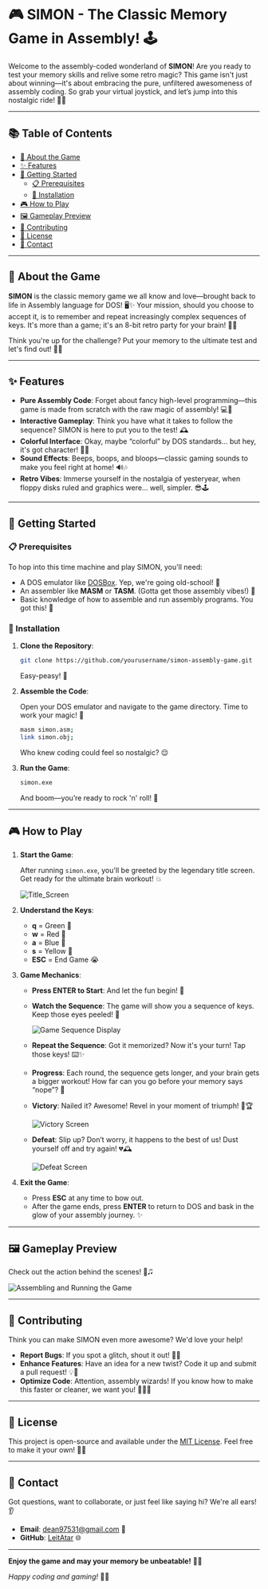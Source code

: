 # 🎮 SIMON - The Classic Memory Game in Assembly! 🕹️

Welcome to the assembly-coded wonderland of **SIMON**! Are you ready to test your memory skills and relive some retro magic? This game isn't just about winning—it's about embracing the pure, unfiltered awesomeness of assembly coding. So grab your virtual joystick, and let’s jump into this nostalgic ride! 🚀✨

---

## 📚 Table of Contents

- [🌟 About the Game](#-about-the-game)
- [✨ Features](#-features)
- [🔧 Getting Started](#-getting-started)
  - [📋 Prerequisites](#-prerequisites)
  - [💾 Installation](#-installation)
- [🎮 How to Play](#-how-to-play)
- [🖼️ Gameplay Preview](-gameplay-preview)
- [🤔 Contributing](#-contributing)
- [💄 License](#-license)
- [📨 Contact](#-contact)

---

## 🌟 About the Game

**SIMON** is the classic memory game we all know and love—brought back to life in Assembly language for DOS! 🖥️✨ Your mission, should you choose to accept it, is to remember and repeat increasingly complex sequences of keys. It's more than a game; it's an 8-bit retro party for your brain! 🎉🝺

Think you're up for the challenge? Put your memory to the ultimate test and let's find out! 🧠💪

---

## ✨ Features

- **Pure Assembly Code**: Forget about fancy high-level programming—this game is made from scratch with the raw magic of assembly! 💻🧤
- **Interactive Gameplay**: Think you have what it takes to follow the sequence? SIMON is here to put you to the test! 🕰️
- **Colorful Interface**: Okay, maybe “colorful” by DOS standards... but hey, it's got character! 🌈😉
- **Sound Effects**: Beeps, boops, and bloops—classic gaming sounds to make you feel right at home! 🔊🎶
- **Retro Vibes**: Immerse yourself in the nostalgia of yesteryear, when floppy disks ruled and graphics were... well, simpler. 😎🕹️

---

## 🔧 Getting Started

### 📋 Prerequisites

To hop into this time machine and play SIMON, you'll need:

- A DOS emulator like [DOSBox](https://www.dosbox.com/). Yep, we're going old-school! 💾
- An assembler like **MASM** or **TASM**. (Gotta get those assembly vibes!) 🔧
- Basic knowledge of how to assemble and run assembly programs. You got this! 💪

### 💾 Installation

1. **Clone the Repository**:

   ```bash
   git clone https://github.com/yourusername/simon-assembly-game.git
   ```

   Easy-peasy! 🍋

2. **Assemble the Code**:

   Open your DOS emulator and navigate to the game directory. Time to work your magic! 🦉

   ```bash
   masm simon.asm;
   link simon.obj;
   ```

   Who knew coding could feel so nostalgic? 😌

3. **Run the Game**:

   ```bash
   simon.exe
   ```

   And boom—you’re ready to rock 'n' roll! 🎸

---

## 🎮 How to Play

1. **Start the Game**:

   After running `simon.exe`, you'll be greeted by the legendary title screen. Get ready for the ultimate brain workout! 💥

   ![Title_Screen](https://github.com/user-attachments/assets/d51e03ba-acb6-40b9-b64e-63d0d2ebd2b1)

2. **Understand the Keys**:

   - **q** = Green 🌿
   - **w** = Red 🔴
   - **a** = Blue 🔵
   - **s** = Yellow 🌼
   - **ESC** = End Game 😭

3. **Game Mechanics**:

   - **Press ENTER to Start**: And let the fun begin! 🚀
   - **Watch the Sequence**: The game will show you a sequence of keys. Keep those eyes peeled! 👀

     ![Game Sequence Display](https://github.com/user-attachments/assets/68e83645-4f5b-450f-883c-b7aac83c0354)

   - **Repeat the Sequence**: Got it memorized? Now it's your turn! Tap those keys! ⌨️✨
   - **Progress**: Each round, the sequence gets longer, and your brain gets a bigger workout! How far can you go before your memory says “nope”? 🤯
   - **Victory**: Nailed it? Awesome! Revel in your moment of triumph! 🎉🏆

     ![Victory Screen](https://github.com/user-attachments/assets/d09ce3bc-ccac-4d4a-92c7-372a14111fb7)

   - **Defeat**: Slip up? Don’t worry, it happens to the best of us! Dust yourself off and try again! 💔🕰️

     ![Defeat Screen](https://github.com/user-attachments/assets/8bcee6f2-5488-4ccb-bad4-2356034d65c4)

4. **Exit the Game**:

   - Press **ESC** at any time to bow out.
   - After the game ends, press **ENTER** to return to DOS and bask in the glow of your assembly journey. ✨

---

## 🖼️ Gameplay Preview

Check out the action behind the scenes! 👀🎜

![Assembling and Running the Game](https://github.com/user-attachments/assets/a813b2bc-2820-4e93-8bcd-4246a02d630c)

---

## 🤔 Contributing

Think you can make SIMON even more awesome? We'd love your help!

- **Report Bugs**: If you spot a glitch, shout it out! 🐛📢
- **Enhance Features**: Have an idea for a new twist? Code it up and submit a pull request! 💡🚀
- **Optimize Code**: Attention, assembly wizards! If you know how to make this faster or cleaner, we want you! 🧝‍♀️✨

---

## 💄 License

This project is open-source and available under the [MIT License](LICENSE). Feel free to make it your own! 📝💖

---

## 📨 Contact

Got questions, want to collaborate, or just feel like saying hi? We're all ears! 👂

- **Email**: dean97531@gmail.com 📧
- **GitHub**: [LeitAtar](https://github.com/LeitAtar) 🌐

---

**Enjoy the game and may your memory be unbeatable!** 🧠🎉

*Happy coding and gaming!* 👾💙
